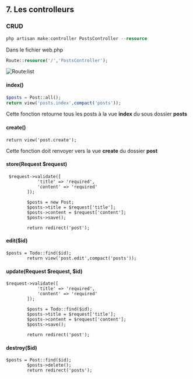 ## 7. Les controlleurs
### CRUD
```PHP
php artisan make:controller PostsController --resource
```
Dans le fichier web.php
```PHP
Route::resource('/','PostsController');
```

![Route:list](https://github.com/pierrenoel/Laravel/blob/master/route:list.png)

#### index()
```PHP
$posts = Post::all();
return view('posts.index',compact('posts'));
```
Cette fonction retourne tous les posts à la vue **index** du sous dossier **posts**

#### create()
```
return view('post.create');
```
Cette fonction doit renvoyer vers la vue **create** du dossier **post**

#### store(Request $request)
```
 $request->validate([
            'title' => 'required',
            'content' => 'required'
        ]);

        $posts = new Post;
        $posts->title = $request['title'];
        $posts->content = $request['content'];
        $posts->save();

        return redirect('post');
```

#### edit($id)
```
$posts = Todo::find($id);
        return view('post.edit',compact('posts'));
```

#### update(Request $request, $id)
```
$request->validate([
            'title' => 'required',
            'content' => 'required'
        ]);

        $posts = Todo::find($id);
        $posts->title = $request['title'];
        $posts->content = $request['content'];
        $posts->save();

        return redirect('post');
```
#### destroy($id)
```
$posts = Post::find($id);
        $posts->delete();
        return redirect('posts');
```
